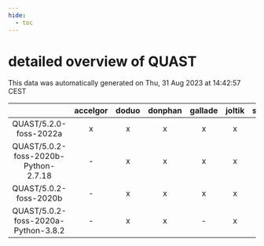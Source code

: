 ```yaml
---
hide:
  - toc
---
```


detailed overview of QUAST
==========================


This data was automatically generated on Thu, 31 Aug 2023 at 14:42:57 CEST  

| |accelgor|doduo|donphan|gallade|joltik|skitty|swalot|victini|
| :---: | :---: | :---: | :---: | :---: | :---: | :---: | :---: | :---: |
|QUAST/5.2.0-foss-2022a|x|x|x|x|x|x|x|x|
|QUAST/5.0.2-foss-2020b-Python-2.7.18|-|x|x|x|x|x|x|x|
|QUAST/5.0.2-foss-2020b|-|x|x|x|x|x|x|x|
|QUAST/5.0.2-foss-2020a-Python-3.8.2|-|x|x|-|x|x|x|x|
